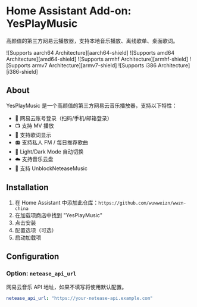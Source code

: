 # Home Assistant Add-on: YesPlayMusic

高颜值的第三方网易云播放器，支持本地音乐播放、离线歌单、桌面歌词。

![Supports aarch64 Architecture][aarch64-shield]
![Supports amd64 Architecture][amd64-shield]
![Supports armhf Architecture][armhf-shield]
![Supports armv7 Architecture][armv7-shield]
![Supports i386 Architecture][i386-shield]

## About

YesPlayMusic 是一个高颜值的第三方网易云音乐播放器，支持以下特性：

- 🔴 网易云账号登录（扫码/手机/邮箱登录）
- 📺 支持 MV 播放
- 📃 支持歌词显示
- 📻 支持私人 FM / 每日推荐歌曲
- 🌚 Light/Dark Mode 自动切换
- ☁️ 支持音乐云盘
- 🔐 支持 UnblockNeteaseMusic

## Installation

1. 在 Home Assistant 中添加此仓库：`https://github.com/wuwweizn/wwzn-china`
2. 在加载项商店中找到 "YesPlayMusic"
3. 点击安装
4. 配置选项（可选）
5. 启动加载项

## Configuration

### Option: `netease_api_url`

网易云音乐 API 地址，如果不填写将使用默认配置。
```yaml
netease_api_url: "https://your-netease-api.example.com"